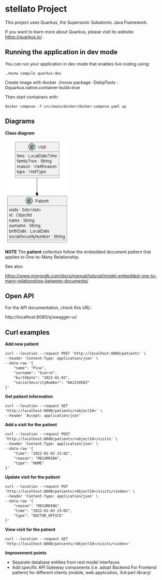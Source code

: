 # stellato Project

This project uses Quarkus, the Supersonic Subatomic Java Framework.

If you want to learn more about Quarkus, please visit its website: https://quarkus.io/ .

## Running the application in dev mode

You can run your application in dev mode that enables live coding using:
```shell script
./mvnw compile quarkus:dev
```

Create image with docker
./mvnw package -DskipTests -Dquarkus.native.container-build=true

Then start containers with:

```shell script
docker compose -f src/main/docker/docker-compose.yaml up
```

## Diagrams

**Class diagram**

![](docs/class-diagram.png)

**NOTE**
The **patient** collection follow the embedded document pattern that applies to One-to-Many Relationship.

See also:

https://www.mongodb.com/docs/manual/tutorial/model-embedded-one-to-many-relationships-between-documents/

## Open API

For the API documentation, check this URL:

http://localhost:8080/q/swagger-ui/

## Curl examples 

**Add new patient**
```
curl --location --request POST 'http://localhost:8080/patients' \
--header 'Content-Type: application/json' \
--data-raw '{
    "name": "Pino",
    "surname": "Scorre",
    "birthDate": "2022-01-03",
    "socialSecurityNumber": "AA123456Z"
}'
```

**Get patient information**

```
curl --location --request GET 'http://localhost:8080/patients/<objectId>' \
--header 'Accept: application/json'
```

**Add a visit for the patient**

```
curl --location --request POST 'http://localhost:8080/patients/<objectId>/visits' \
--header 'Content-Type: application/json' \
--data-raw '{
    "time": "2022-01-03 23:02",
    "reason": "RECURRING",
    "type": "HOME"
}'
```

**Update visit for the patient**

```
curl --location --request PUT 'http://localhost:8080/patients/<ObjectId>/visits/<index>' \
--header 'Content-Type: application/json' \
--data-raw '{
    "reason": "RECURRING",
    "time": "2022-01-03 23:02",
    "type": "DOCTOR_OFFICE"
}'
```

**View visit for the patient**

```
curl --location --request GET 'http://localhost:8080/patients/<ObjectId>/visits/<index>'
```

**Improvement points**

* Separate database entities from rest model interfaces
* Add specific API Gateway components (i.e. adopt Backend For Frontend pattern) for different clients (mobile, web application, 3rd part library)

